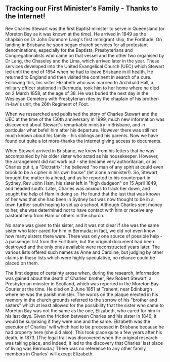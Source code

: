 ## Tracking our First Minister's Family - Thanks to the Internet!

Rev Charles Stewart was the first Baptist minister to serve in Queensland (or Moreton Bay as it was known at the time). He arrived in 1849 as the chaplain on Dr John Dunmore Lang's first immigrant ship, the Fortitude. On landing in Brisbane he soon began church services for all protestant denominations, especially for the Baptists, Presbyterians and Congregationalists who came on that vessel and the other two organised by Dr Lang, the Chaseley and the Lima, which arrived later in the year. These services developed into the United Evangelical Church (UEC) which Stewart led until the end of 1854 when he had to leave Brisbane in ill health. He returned to England and then visited the continent in search of a cure. Following this, his sister Elizabeth who was married to Archibald Hall, a military officer stationed in Bermuda, took him to her home where he died on 2 March 1858, at the age of 38. He was buried the next day in the Wesleyan Cemetery with Presbyterian rites by the chaplain of his brother-in-law's unit, the 26th Regiment of Foot.

When we researched and published the story of Charles Stewart and the UEC at the time of the 150th anniversary in 1999, much new information was discovered about Stewart's remarkable ministry in Brisbane, and in particular what befell him after his departure. However there was still not much known about his family - his siblings and his parents. Now we have found out quite a lot more-thanks the Internet giving access to documents.

When Stewart arrived in Brisbane, we knew from his letters that he was accompanied by his older sister who acted as his housekeeper. However, the arrangement did not work out - she became very authoritarian, or as Charles put it, a "Dictratrix"; he believed "no man of any spirit at could even brook to be a cipher in his own house" (let alone a minister!). So, Stewart brought the matter to a head, and as he reported to his counterpart in Sydney, Rev John Ham, his sister left in "high dudgeon" on 15 April 1849, and headed south. Later, Charles was anxious to track her down, and sought the help of Ham in doing so. He found that the last that was known of her was that she had been in Sydney but was now thought to be in a town further south hoping to set up a school. Although Charles sent money to her, she was determined not to have contact with him or receive any pastoral help from Ham or others in the church.

No name was given to this sister, and it was not clear if she was the same sister who later cared for him in Bermuda; in fact, we did not even know how many sisters there were. There was only one source of possible help - a passenger list from the Fortitude, but the original document had been destroyed and the only ones available were reconstructed years later. The various lists offered such names as Anne and Caroline, but judging by other claims in these lists which were highly speculative, no reliance could be placed on them.

The first degree of certainty arose when, during the research, information was gained about the death of Charles' brother, Rev Robert Stewart, a Presbyterian minister in Scotland, which was reported in the Moreton Bay Courier at the time. He died on 2 June 1851 at Tranent, near Edinburgh where he was the parish minister. The words on the plaque erected in his memory in the church grounds referred to the sorrow of his "brother and sisters" which at least allowed for the possibility that the sister who came to Moreton Bay was not the same as the one, Elizabeth, who cared for him in his last days. Given the friction between Charles and his sister in 1849, it would be surprising if they were one and the same.
Elizabeth was the executor of Charles' will which had to be processed in Brisbane because he had property here (she did also). This took place quite a few years after his death, in 1873. (The legal trail was discovered when the original research was taking place, and indeed, it led to the discovery that Charles' last place of living was Bermuda.) There was no reference to any other family members in Charles' will except Elizabeth.

